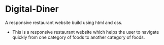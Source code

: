 
# Digital-Diner
A responsive restaurant website build using html and css. 
- This is a responsive restaurant website which helps the user to navigate quickly from one category of foods to another category of foods.
